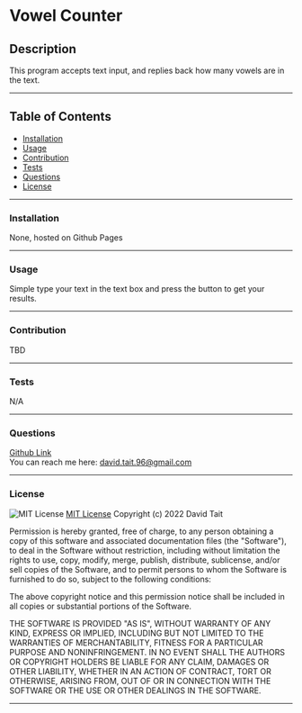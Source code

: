 # Vowel Counter
  
## Description

This program accepts text input, and replies back how many vowels are in the text.  

---

## Table of Contents

* [Installation](#installation)
* [Usage](#usage)
* [Contribution](#contribution)
* [Tests](#tests)
* [Questions](#questions)
* [License](#license)

---

### Installation

None, hosted on Github Pages  

---

### Usage

Simple type your text in the text box and press the button to get your results.  

---

### Contribution

TBD

---

### Tests

N/A  

---

### Questions

[Github Link](https://www.github.com/davidtait1996)  
You can reach me here: david.tait.96@gmail.com

---

### License

![MIT License](https://img.shields.io/badge/license-MIT-green)
[MIT License](https://opensource.org/licenses/MIT)
Copyright (c) 2022 David Tait

Permission is hereby granted, free of charge, to any person obtaining a copy
of this software and associated documentation files (the "Software"), to deal
in the Software without restriction, including without limitation the rights
to use, copy, modify, merge, publish, distribute, sublicense, and/or sell
copies of the Software, and to permit persons to whom the Software is
furnished to do so, subject to the following conditions:

The above copyright notice and this permission notice shall be included in all
copies or substantial portions of the Software.

THE SOFTWARE IS PROVIDED "AS IS", WITHOUT WARRANTY OF ANY KIND, EXPRESS OR
IMPLIED, INCLUDING BUT NOT LIMITED TO THE WARRANTIES OF MERCHANTABILITY,
FITNESS FOR A PARTICULAR PURPOSE AND NONINFRINGEMENT. IN NO EVENT SHALL THE
AUTHORS OR COPYRIGHT HOLDERS BE LIABLE FOR ANY CLAIM, DAMAGES OR OTHER
LIABILITY, WHETHER IN AN ACTION OF CONTRACT, TORT OR OTHERWISE, ARISING FROM,
OUT OF OR IN CONNECTION WITH THE SOFTWARE OR THE USE OR OTHER DEALINGS IN THE
SOFTWARE.

---

